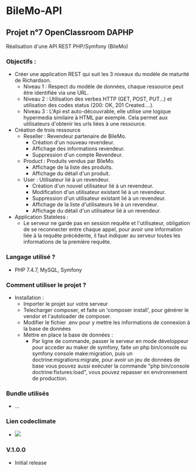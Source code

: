 # BileMo-API
## Projet n°7 OpenClassroom DAPHP
Réalisation d'une API REST PHP/Symfony (BileMo)

### Objectifs :
* Créer une application REST qui suit les 3 niveaux du modèle de maturité de Richardson.
  * Niveau 1 : Respect du modèle de données, chaque ressource peut être identifiée via une URL.
  * Niveau 2 : Utilisation des verbes HTTP (GET, POST, PUT...) et utilisation des codes status (200: OK, 201 Created....).
  * Niveau 3 : L'Api est auto-découvrable, elle utilise une logique hypermedia similaire à HTML par exemple. Cela permet aux utilisateurs d'obtenir les urls liées à une ressource.
* Création de trois ressource
  * Reseller : Revendeur partenaire de BileMo.
    * Création d'un nouveau revendeur.
    * Affichage des informations revendeur.
    * Suppression d'un compte Revendeur.
  * Product : Produits vendus par BileMo.
    * Affichage de la liste des produits.
    * Affichage du détail d'un produit.
  * User : Utilisateur lié à un revendeur.
    * Création d'un nouvel utilisateur lié à un revendeur.
    * Modification d'un utilisateur existant lié à un revendeur.
    * Suppression d'un utilisateur existant lié à un revendeur.
    * Affichage de la liste d'utilisateurs lié à un revendeur.
    * Affichage du détail d'un utilisateur lié à un revendeur.
* Application Stateless :
  * Le serveur ne garde pas en session requête et l'utilisateur, obligation de se reconnecter entre chaque appel, pour avoir une information liée à la requête précédente, il faut indiquer au serveur toutes les informations de la première requête.
### Langage utilisé ?
  * PHP 7.4.7, MySQL, Symfony
### Comment utiliser le projet ?
* Installation :
  * Importer le projet sur votre serveur
  * Telecharger composer, et faite un 'composer install', pour générer le vendor et l'autoloader de composer.
  * Modifier le fichier .env pour y mettre les informations de connexion à la base de données
  * Mettre en place la base de données :
    * Par ligne de commande, passer le serveur en mode développeur pour acceder au maker de symfony, faite un php bin/console ou symfony console make:migration, puis un doctrine:migrations:migrate, pour avoir un jeu de données de base vous pouvez aussi exécuter la commande "php bin/console doctrine:fixtures:load", vous pouvez repasser en environnement de production.
### Bundle utilisés
* ...
### Lien codeclimate
* <a href="https://codeclimate.com/github/FexusZ/BileMo-API/maintainability"><img src="https://api.codeclimate.com/v1/badges/d5132b08cc03eebf2b97/maintainability" /></a>
### V.1.0.0
* Initial release
